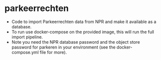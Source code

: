 # parkeerrechten

* Code to import Parkeerrechten data from NPR and make it available as a database.
* To run use docker-compose on the provided image, this will run the full import
  pipeline.
* Note you need the NPR database password and the object store password for
  parkeren in your environment (see the docker-compose.yml file for more).